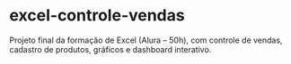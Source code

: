 # excel-controle-vendas
Projeto final da formação de Excel (Alura – 50h), com controle de vendas, cadastro de produtos, gráficos e dashboard interativo.
